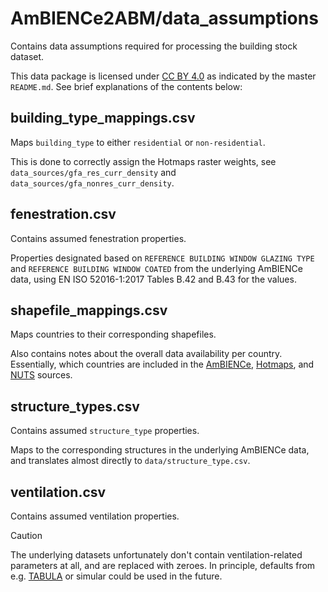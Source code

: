 # AmBIENCe2ABM/data_assumptions

Contains data assumptions required for processing the building stock dataset.

This data package is licensed under [CC BY 4.0](https://creativecommons.org/licenses/by/4.0/)
as indicated by the master `README.md`.
See brief explanations of the contents below:


## building_type_mappings.csv

Maps `building_type` to either `residential` or `non-residential`.

This is done to correctly assign the Hotmaps raster weights,
see `data_sources/gfa_res_curr_density` and
`data_sources/gfa_nonres_curr_density`.


## fenestration.csv

Contains assumed fenestration properties.

Properties designated based on `REFERENCE BUILDING WINDOW GLAZING TYPE`
and `REFERENCE BUILDING WINDOW COATED` from the underlying AmBIENCe data,
using EN ISO 52016-1:2017 Tables B.42 and B.43 for the values.


## shapefile_mappings.csv

Maps countries to their corresponding shapefiles.

Also contains notes about the overall data availability per country.
Essentially, which countries are included in the
[AmBIENCe](https://ambience-project.eu/),
[Hotmaps](https://www.hotmaps-project.eu/),
and [NUTS](https://ec.europa.eu/eurostat/web/gisco/geodata/statistical-units/territorial-units-statistics)
sources.


## structure_types.csv

Contains assumed `structure_type` properties.

Maps to the corresponding structures in the underlying AmBIENCe data,
and translates almost directly to `data/structure_type.csv`.


## ventilation.csv

Contains assumed ventilation properties.

>[!CAUTION]
>The underlying datasets unfortunately don't contain ventilation-related
>parameters at all, and are replaced with zeroes.
>In principle, defaults from e.g. [TABULA](https://episcope.eu/welcome/)
>or simular could be used in the future.